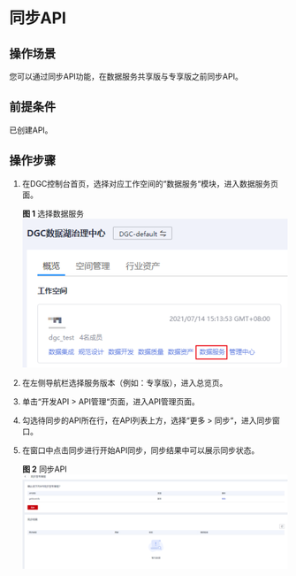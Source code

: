 # 同步API<a name="dgc_01_0321"></a>

## 操作场景<a name="section25971517509"></a>

您可以通过同步API功能，在数据服务共享版与专享版之前同步API。

## 前提条件<a name="section1678010231609"></a>

已创建API。

## 操作步骤<a name="section1312614564"></a>

1.  在DGC控制台首页，选择对应工作空间的“数据服务“模块，进入数据服务页面。

    **图 1**  选择数据服务<a name="dgc_01_0313_dgc_01_0009_fig1540042925813"></a>  
    ![](figures/选择数据服务.png "选择数据服务")


1.  在左侧导航栏选择服务版本（例如：专享版），进入总览页。
2.  单击“开发API  \>  API管理“页面，进入API管理页面。
3.  勾选待同步的API所在行，在API列表上方，选择“更多  \>  同步“，进入同步窗口。
4.  在窗口中点击同步进行开始API同步，同步结果中可以展示同步状态。

    **图 2**  同步API<a name="zh-cn_topic_0180012632_fig16705194594812"></a>  
    ![](figures/同步API.png "同步API")


